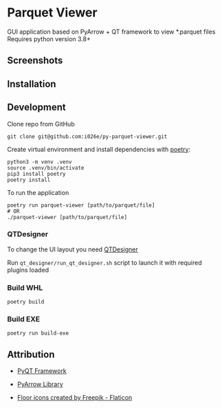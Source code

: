 # Parquet Viewer
GUI application based on PyArrow + QT framework to view *.parquet files
Requires python version 3.8+

## Screenshots

## Installation

## Development

Clone repo from GitHub
```shell
git clone git@github.com:i026e/py-parquet-viewer.git
```

Create virtual environment and install dependencies with [poetry](https://python-poetry.org/docs/managing-environments):

```shell
python3 -m venv .venv
source .venv/bin/activate
pip3 install poetry
poetry install
```

To run the application

```shell
poetry run parquet-viewer [path/to/parquet/file]
# OR
./parquet-viewer [path/to/parquet/file]
```

### QTDesigner
To change the UI layout you need [QTDesigner](https://doc.qt.io/qt-5/qtdesigner-manual.html)

Run `qt_designer/run_qt_designer.sh` script to launch it with required plugins loaded

### Build WHL

```shell
poetry build
```

### Build EXE

```shell
poetry run build-exe
```

## Attribution
* [PyQT Framework](https://doc.qt.io/qtforpython/)

* [PyArrow Library](https://arrow.apache.org/docs/python/index.html)

* [Floor icons created by Freepik - Flaticon](https://www.flaticon.com/free-icons/floor)